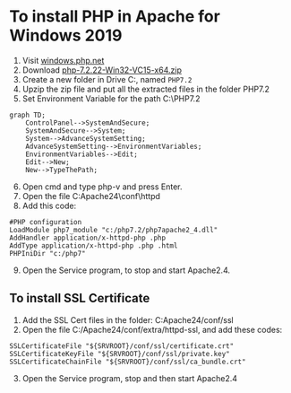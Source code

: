 # To install PHP in Apache for Windows 2019
1. Visit [windows.php.net](https://windows.php.net/)
2. Download [php-7.2.22-Win32-VC15-x64.zip](https://windows.php.net/downloads/releases/archives/php-7.2.22-Win32-VC15-x64.zip)
3. Create a new folder in Drive C:, named `PHP7.2`
4. Upzip the zip file and put all the extracted files in the folder PHP7.2
5. Set Environment Variable for the path C:\PHP7.2

```mermaid
graph TD;
    ControlPanel-->SystemAndSecure;
    SystemAndSecure-->System;
    System-->AdvanceSystemSetting;
    AdvanceSystemSetting-->EnvironmentVariables;
    EnvironmentVariables-->Edit;
    Edit-->New;
    New-->TypeThePath;
```
6. Open cmd and type php-v and press Enter.
7. Open the file C:Apache24\conf\httpd
8. Add this code:
```
#PHP configuration
LoadModule php7_module "c:/php7.2/php7apache2_4.dll"
AddHandler application/x-httpd-php .php
AddType application/x-httpd-php .php .html
PHPIniDir "c:/php7"
```
9. Open the Service program, to stop and start Apache2.4.

## To install SSL Certificate
1. Add the SSL Cert files in the folder: C:Apache24/conf/ssl
2. Open the file C:/Apache24/conf/extra/httpd-ssl, and add these codes:
```
SSLCertificateFile "${SRVROOT}/conf/ssl/certificate.crt"
SSLCertificateKeyFile "${SRVROOT}/conf/ssl/private.key"
SSLCertificateChainFile "${SRVROOT}/conf/ssl/ca_bundle.crt"
```
3. Open the Service program, stop and then start Apache2.4
